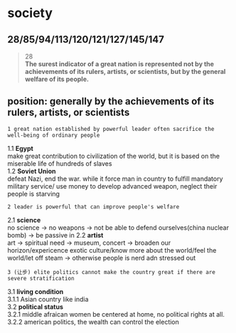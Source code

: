 society
==============
28/85/94/113/120/121/127/145/147
------------------
>28  
>**The surest indicator of a great nation is represented not by the achievements of its rulers, artists, or scientists, but by the general welfare of its people.**

## position: generally by the achievements of its rulers, artists, or scientists

    1 great nation established by powerful leader often sacrifice the well-being of ordinary people
1.1 **Egypt**  
make great contribution to civilization of the world, but it is based on the miserable life of hundreds of slaves  
1.2 **Soviet Union**  
defeat Nazi, end the war. while it force man in country to  fulfill mandatory military service/ use money to develop advanced weapon, neglect their people is starving  

    2 leader is powerful that can improve people's welfare
2.1 **science**  
no science -> no weapons -> not be able to defend ourselves(china nuclear bomb)  -> be passive in 
2.2 **artist**  
art -> spiritual need -> museum, concert -> broaden our horizon/expericence exotic culture/know more about the world/feel the world/let off steam -> otherwise people is nerd adn stressed out

    3 (让步) elite politics cannot make the country great if there are severe stratification
3.1 **living condition**  
3.1.1 Asian country like india  
3.2 **political status**  
3.2.1 middle afraican women be centered at home, no political rights at all.  
3.2.2 american politics, the wealth can control the election
<!--stackedit_data:
eyJoaXN0b3J5IjpbLTE0MTk4MDg0NTEsLTE5MjU4NDk5NTVdfQ
==
-->